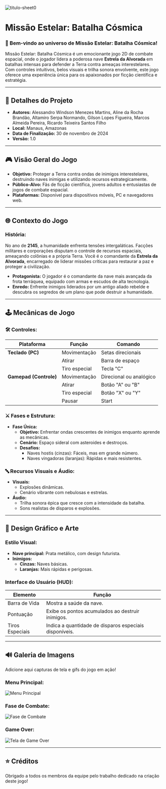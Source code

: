 ![titulo-sheet0](https://github.com/user-attachments/assets/50c7a8d0-a7b7-42eb-aa4c-9deda48495ba)
# Missão Estelar: Batalha Cósmica

### **🚀 Bem-vindo ao universo de Missão Estelar: Batalha Cósmica!**
Missão Estelar: Batalha Cósmica é um emocionante jogo 2D de combate espacial, onde o jogador lidera a poderosa nave **Estrela da Alvorada** em batalhas intensas para defender a Terra contra ameaças interestelares. Com controles intuitivos, belos visuais e trilha sonora envolvente, este jogo oferece uma experiência única para os apaixonados por ficção científica e estratégia.

---

## **🔢 Detalhes do Projeto**
- **Autores:** Alessandro Windson Menezes Martins, Aline da Rocha Brandão, Altamiro Serpa Normando, Gilson Lopes Figueira, Marcos Almeida Pereira, Ricardo Teixeira Santos Filho
- **Local:** Manaus, Amazonas
- **Data de Finalização:** 30 de novembro de 2024
- **Versão:** 1.0

---

## **🎮 Visão Geral do Jogo**

- **Objetivo:** Proteger a Terra contra ondas de inimigos interestelares, destruindo naves inimigas e utilizando recursos estrategicamente.
- **Público-Alvo:** Fãs de ficção científica, jovens adultos e entusiastas de jogos de combate espacial.
- **Plataformas:** Disponível para dispositivos móveis, PC e navegadores web.

---

## **🌐 Contexto do Jogo**

### **História:**
No ano de **2145**, a humanidade enfrenta tensões intergaláticas. Facções militares e corporações disputam o controle de recursos espaciais, ameaçando colônias e a própria Terra. Você é o comandante da **Estrela da Alvorada**, encarregado de liderar missões críticas para restaurar a paz e proteger a civilização.

- **Protagonista:** O jogador é o comandante da nave mais avançada da frota terráquea, equipado com armas e escudos de alta tecnologia.
- **Enredo:** Enfrente inimigos liderados por um antigo aliado rebelde e descubra os segredos de um plano que pode destruir a humanidade.

---

## **🕹️ Mecânicas de Jogo**

### **🛠️ Controles:**
| **Plataforma**       | **Função**         | **Comando**                  |
|----------------------|----------------------|-----------------------------|
| **Teclado (PC)**     | Movimentação       | Setas direcionais           |
|                      | Atirar              | Barra de espaço             |
|                      | Tiro especial       | Tecla "C"                   |
| **Gamepad (Controle)** | Movimentação       | Direcional ou analógico     |
|                      | Atirar              | Botão "A" ou "B"           |
|                      | Tiro especial       | Botão "X" ou "Y"           |
|                      | Pausar              | Start                       |

### **⚔️ Fases e Estrutura:**
- **Fase Única:**
  - **Objetivo:** Enfrentar ondas crescentes de inimigos enquanto aprende as mecânicas.
  - **Cenário:** Espaço sideral com asteroides e destroços.
  - **Desafios:**
    - Naves hostis (cinzas): Fáceis, mas em grande número.
    - Naves vingadoras (laranjas): Rápidas e mais resistentes.

### **🔤 Recursos Visuais e Áudio:**
- **Visuais:**
  - Explosões dinâmicas.
  - Cenário vibrante com nebulosas e estrelas.
- **Áudio:**
  - Trilha sonora épica que cresce com a intensidade da batalha.
  - Sons realistas de disparos e explosões.

---

## **🎨 Design Gráfico e Arte**

### **Estilo Visual:**
- **Nave principal:** Prata metálico, com design futurista.
- **Inimigos:**
  - **Cinzas:** Naves básicas.
  - **Laranjas:** Mais rápidas e perigosas.

### **Interface do Usuário (HUD):**
| Elemento       | Função                                                                 |
|----------------|----------------------------------------------------------------------|
| Barra de Vida  | Mostra a saúde da nave.                                              |
| Pontuação      | Exibe os pontos acumulados ao destruir inimigos.                     |
| Tiros Especiais| Indica a quantidade de disparos especiais disponíveis.               |

---

## **🔊 Galeria de Imagens**

Adicione aqui capturas de tela e gifs do jogo em ação!

### **Menu Principal:**
![Menu Principal](link_da_imagem_menu_principal)

### **Fase de Combate:**
![Fase de Combate](link_da_imagem_fase_combate)

### **Game Over:**
![Tela de Game Over](link_da_imagem_game_over)

---


## **⭐ Créditos**
Obrigado a todos os membros da equipe pelo trabalho dedicado na criação deste jogo!

